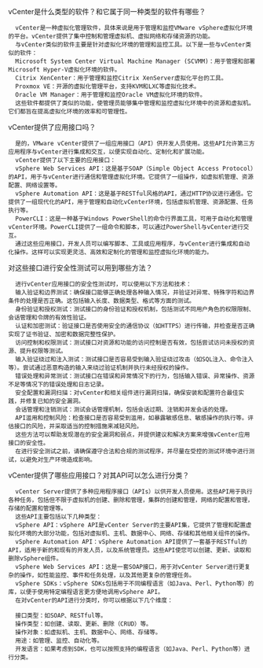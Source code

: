 vCenter是什么类型的软件？和它属于同一种类型的软件有哪些？

      vCenter是一种虚拟化管理软件，具体来说是用于管理和监控VMware vSphere虚拟化环境的平台。vCenter提供了集中控制和管理虚拟机、虚拟网络和存储资源的功能。
      与vCenter类似的软件主要是针对虚拟化环境的管理和监控工具。以下是一些与vCenter类似的软件：
      Microsoft System Center Virtual Machine Manager (SCVMM)：用于管理和部署Microsoft Hyper-V虚拟化环境的软件。
      Citrix XenCenter：用于管理和监控Citrix XenServer虚拟化平台的工具。
      Proxmox VE：开源的虚拟化管理平台，支持KVM和LXC等虚拟化技术。
      Oracle VM Manager：用于管理和监控Oracle VM虚拟化环境的软件。
      这些软件都提供了类似的功能，使管理员能够集中管理和监控虚拟化环境中的资源和虚拟机。它们都旨在提高虚拟化环境的效率和可管理性。
      
   
vCenter提供了应用接口吗？

      是的，VMware vCenter提供了一组应用接口（API）供开发人员使用。这些API允许第三方应用程序与vCenter进行集成和交互，以便实现自动化、定制化和扩展功能。
      vCenter提供了以下主要的应用接口：
      vSphere Web Services API：这是基于SOAP（Simple Object Access Protocol）的API，用于与vCenter进行通信和管理虚拟化环境。它提供了一组操作，如虚拟机管理、资源配置、网络设置等。
      vSphere Automation API：这是基于RESTful风格的API，通过HTTP协议进行通信。它提供了一组现代化的API，用于管理和自动化vCenter环境，包括虚拟机管理、资源配置、任务执行等。
      PowerCLI：这是一种基于Windows PowerShell的命令行界面工具，可用于自动化和管理vCenter环境。PowerCLI提供了一组命令和脚本，可以通过PowerShell与vCenter进行交互。
      通过这些应用接口，开发人员可以编写脚本、工具或应用程序，与vCenter进行集成和自动化操作。这样可以实现更灵活、高效和定制化的管理和监控虚拟化环境的能力。
      
      
对这些接口进行安全性测试可以用到哪些方法？

      进行vCenter应用接口的安全性测试时，可以使用以下方法和技术：
      输入验证和边界测试：确保接口能够正确处理各种输入情况，并验证对异常、特殊字符和边界条件的处理是否正确。这包括输入长度、数据类型、格式等方面的测试。
      身份验证和授权测试：测试接口的身份验证和授权机制，包括测试不同用户角色的权限限制、会话管理和令牌的有效性验证。
      认证和加密测试：验证接口是否使用安全的通信协议（如HTTPS）进行传输，并检查是否正确实现了证书验证、加密和数据完整性保护。
      访问控制和权限测试：测试接口对资源和功能的访问控制是否有效，包括尝试访问未授权的资源、提升权限等测试。
      输入验证绕过和注入测试：测试接口是否容易受到输入验证绕过攻击（如SQL注入、命令注入等）。尝试通过恶意构造的输入来绕过验证机制并执行未经授权的操作。
      错误处理和异常测试：测试接口在错误和异常情况下的行为，包括输入错误、异常操作、资源不足等情况下的错误处理和日志记录。
      安全配置和漏洞扫描：对vCenter和相关组件进行漏洞扫描，确保安装和配置符合最佳实践，并修复已知的安全漏洞。
      会话管理和注销测试：测试会话管理机制，包括会话过期、注销和并发会话的处理。
      API滥用和控制风险：检查接口是否容易受到滥用，如暴露敏感信息、敏感操作的执行等。评估接口的风险，并采取适当的控制措施来减轻风险。
      这些方法可以帮助发现潜在的安全漏洞和弱点，并提供建议和解决方案来增强vCenter应用接口的安全性。
      在进行安全测试之前，请确保遵守合法和合规的测试程序，并尽量在受控的测试环境中进行测试，以避免对生产环境造成影响。

vCenter提供了哪些应用接口？对其API可以怎么进行分类？

      vCenter Server提供了多种应用程序接口（APIs）以供开发人员使用。这些API用于执行各种任务，包括但不限于虚拟机的创建、删除和管理，集群的创建和管理，网络的配置和管理，存储的配置和管理等。
      这些API主要包括以下几种类型：
      vSphere API：vSphere API是vCenter Server的主要API集，它提供了管理和配置虚拟化环境的大部分功能，包括对虚拟机、主机、数据中心、网络、存储和其他相关组件的操作。
      vSphere Automation API：vSphere Automation API提供了一套基于RESTful的API，适用于新的和现有的开发人员，以及系统管理员。这些API使您可以创建、更新、读取和删除vSphere组件。
      vSphere Web Services API：这是一套SOAP接口，用于对vCenter Server进行更复杂的操作，如性能监控、事件和任务处理，以及其他更复杂的管理任务。
      vSphere SDKs：vSphere SDKs包括用于不同编程语言（如Java、Perl、Python等）的库，以便于使用特定编程语言更方便地调用vSphere API。
      在对vCenter的API进行分类时，你可以根据以下几个维度：
      
      接口类型：如SOAP、RESTful等。
      操作类型：如创建、读取、更新、删除（CRUD）等。
      操作对象：如虚拟机、主机、数据中心、网络、存储等。
      用途：如管理、监控、自动化等。
      开发语言：如果考虑到SDK，也可以按照支持的编程语言（如Java、Perl、Python等）进行分类。
